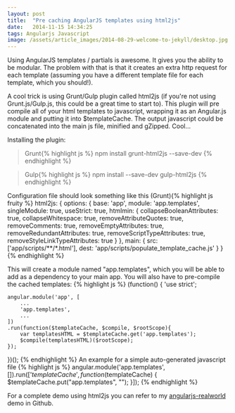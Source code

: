 ```yaml
---
layout: post
title:  "Pre caching AngularJS templates using html2js"
date:   2014-11-15 14:34:25
tags: Angularjs Javascript
image: /assets/article_images/2014-08-29-welcome-to-jekyll/desktop.jpg
---
```


Using AngularJS templates / partials is awesome. It gives you the ability to be modular. The problem with that is that it creates an extra http request for each template (assuming you have a different template file for each template, which you should!). 

A cool trick is using Grunt/Gulp plugin called html2js (if you're not using Grunt.js/Gulp.js, this could be a great time to start to). This plugin will pre compile all of your html templates to javascript, wrapping it as an Angular.js module and putting it into $templateCache. The output javascript could be concatenated into the main js file, minified and gZipped. Cool... 

Installing the plugin: 

>Grunt{% highlight js %}
npm install grunt-html2js --save-dev
{% endhighlight %}

>Gulp{% highlight js %}
npm install --save-dev gulp-html2js
{% endhighlight %}

Configuration file should look something like this (Grunt){% highlight js fruity %}
html2js: {
  options: {
    base: 'app',
    module: 'app.templates',
    singleModule: true,
    useStrict: true,
    htmlmin: {
      collapseBooleanAttributes: true,
      collapseWhitespace: true,
      removeAttributeQuotes: true,
      removeComments: true,
      removeEmptyAttributes: true,
      removeRedundantAttributes: true,
      removeScriptTypeAttributes: true,
      removeStyleLinkTypeAttributes: true
    }
  },
  main: {
    src: ['app/scripts/**/*.html'],
    dest: 'app/scripts/populate_template_cache.js'
  }
}
{% endhighlight %}

This will create a module named "app.templates", which you will be able to add as a dependency to your main app. You will also have to pre-compile the cached templates: 
{% highlight js %}
(function() {
    'use strict';

    angular.module('app', [
        ...
        'app.templates',
        ...
    ])
    .run(function($templateCache, $compile, $rootScope){
        var templatesHTML = $templateCache.get('app.templates');
        $compile(templatesHTML)($rootScope); 
    });
})();
{% endhighlight %}
An example for a simple auto-generated javascript file 
{% highlight js %}
angular.module('app.templates', []).run(['$templateCache', function($templateCache) {
    $templateCache.put("app.templates",
        "<script type=text/ng-template id=timerTemplate.html><div class=\"timer\">{{timer.time}}</div></script><script type                =text/ng-template id=videoTemplate.html><video id=\"video\" class=\"video-full-screen\" controls=\"true\">\n" +
        "            <source id=\"mp4\" ng-src=\"{{ videoDataUrlMp4 }}\" type=\"video/mp4\">\n" +
        "            <p>Your user agent does not support the HTML5 Video element.</p>\n" +
        "    </video></script><script type=text/ng-template id=videoPageTemplate.html><div>\n" +
        "  <demo-timer></demo-timer>\n" +
        "     <demo-video video-data=\"videoPageCtrl.videoData\"><demo-video>\n" +
        " </div></script>");
}]);
{% endhighlight %}

For a complete demo using html2js you can refer to my [angularjs-realworld](https://github.com/yanivefraim/angularjs-realworld) demo in Github.


[jekyll]:      http://jekyllrb.com
[jekyll-gh]:   https://github.com/jekyll/jekyll
[jekyll-help]: https://github.com/jekyll/jekyll-help
